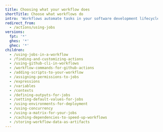 ```yaml
---
title: Choosing what your workflow does
shortTitle: Choose what workflows do
intro: 'Workflows automate tasks in your software development lifecycle. Many tasks that you manually complete can be converted to a {% data variables.product.prodname_actions %} workflow.'
redirect_from:
  - /actions/using-jobs
versions:
  fpt: '*'
  ghes: '*'
  ghec: '*'
children:
  - /using-jobs-in-a-workflow
  - /finding-and-customizing-actions
  - /using-github-cli-in-workflows
  - /workflow-commands-for-github-actions
  - /adding-scripts-to-your-workflow
  - /assigning-permissions-to-jobs
  - /expressions
  - /variables
  - /contexts
  - /defining-outputs-for-jobs
  - /setting-default-values-for-jobs
  - /using-environments-for-deployment
  - /using-concurrency
  - /using-a-matrix-for-your-jobs
  - /caching-dependencies-to-speed-up-workflows
  - /storing-workflow-data-as-artifacts
---
```


